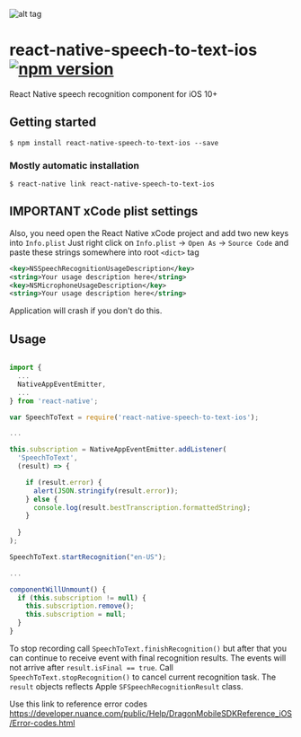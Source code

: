 ![alt tag](https://github.com/muhaos/react-native-speech-to-text-ios/blob/master/baner.png)

# react-native-speech-to-text-ios [![npm version](https://img.shields.io/npm/v/react-native-maps.svg?style=flat)](https://www.npmjs.com/package/react-native-speech-to-text-ios)

React Native speech recognition component for iOS 10+

## Getting started

`$ npm install react-native-speech-to-text-ios --save`

### Mostly automatic installation

`$ react-native link react-native-speech-to-text-ios`

## IMPORTANT xCode plist settings

Also, you need open the React Native xCode project and add two new keys into `Info.plist`
Just right click on `Info.plist` -> `Open As` -> `Source Code` and paste these strings somewhere into root `<dict>` tag

```xml
<key>NSSpeechRecognitionUsageDescription</key>
<string>Your usage description here</string>
<key>NSMicrophoneUsageDescription</key>
<string>Your usage description here</string>
```

Application will crash if you don't do this.

## Usage

```js

import {
  ...
  NativeAppEventEmitter,
  ...
} from 'react-native';

var SpeechToText = require('react-native-speech-to-text-ios');

...

this.subscription = NativeAppEventEmitter.addListener(
  'SpeechToText',
  (result) => {

    if (result.error) {
      alert(JSON.stringify(result.error));
    } else {
      console.log(result.bestTranscription.formattedString);
    }
	
  }
);

SpeechToText.startRecognition("en-US");

...

componentWillUnmount() {
  if (this.subscription != null) {
    this.subscription.remove();
    this.subscription = null;
  }
}

```

To stop recording call `SpeechToText.finishRecognition()` but after that you can continue to receive event with final recognition results. The events will not arrive after `result.isFinal == true`.
Call `SpeechToText.stopRecognition()` to cancel current recognition task.
The `result` objects reflects Apple `SFSpeechRecognitionResult` class.

Use this link to reference error codes https://developer.nuance.com/public/Help/DragonMobileSDKReference_iOS/Error-codes.html
